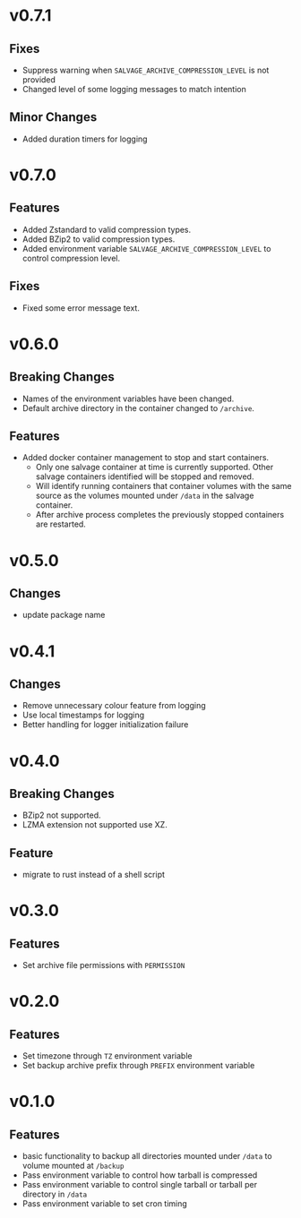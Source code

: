 # v0.7.1
## Fixes
- Suppress warning when `SALVAGE_ARCHIVE_COMPRESSION_LEVEL` is not provided
- Changed level of some logging messages to match intention

## Minor Changes
- Added duration timers for logging

# v0.7.0
## Features
- Added Zstandard to valid compression types.
- Added BZip2 to valid compression types.
- Added environment variable `SALVAGE_ARCHIVE_COMPRESSION_LEVEL` to control compression level.

## Fixes
- Fixed some error message text.

# v0.6.0
## Breaking Changes
- Names of the environment variables have been changed.
- Default archive directory in the container changed to `/archive`.

## Features
- Added docker container management to stop and start containers.
  - Only one salvage container at time is currently supported. Other salvage containers identified will be stopped and removed.
  - Will identify running containers that container volumes with the same source as the volumes mounted under `/data` in the salvage container.
  - After archive process completes the previously stopped containers are restarted.

# v0.5.0
## Changes
- update package name


# v0.4.1
## Changes
- Remove unnecessary colour feature from logging
- Use local timestamps for logging
- Better handling for logger initialization failure

# v0.4.0
## Breaking Changes
- BZip2 not supported.
- LZMA extension not supported use XZ.

## Feature
- migrate to rust instead of a shell script


# v0.3.0
## Features
- Set archive file permissions with `PERMISSION`

# v0.2.0
## Features
- Set timezone through `TZ` environment variable
- Set backup archive prefix through `PREFIX` environment variable

# v0.1.0
## Features
- basic functionality to backup all directories mounted under `/data` to volume mounted at `/backup`
- Pass environment variable to control how tarball is compressed
- Pass environment variable to control single tarball or tarball per directory in `/data`
- Pass environment variable to set cron timing
